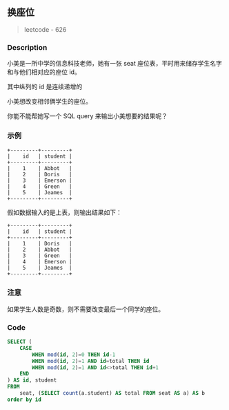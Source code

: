 ## 换座位
> leetcode - 626

### Description
小美是一所中学的信息科技老师，她有一张 seat 座位表，平时用来储存学生名字和与他们相对应的座位 id。

其中纵列的 id 是连续递增的

小美想改变相邻俩学生的座位。

你能不能帮她写一个 SQL query 来输出小美想要的结果呢？

### 示例
```
+---------+---------+
|    id   | student |
+---------+---------+
|    1    | Abbot   |
|    2    | Doris   |
|    3    | Emerson |
|    4    | Green   |
|    5    | Jeames  |
+---------+---------+
```
假如数据输入的是上表，则输出结果如下：
```
+---------+---------+
|    id   | student |
+---------+---------+
|    1    | Doris   |
|    2    | Abbot   |
|    3    | Green   |
|    4    | Emerson |
|    5    | Jeames  |
+---------+---------+
```

### 注意
如果学生人数是奇数，则不需要改变最后一个同学的座位。

### Code
```sql
SELECT (
    CASE
        WHEN mod(id, 2)=0 THEN id-1
        WHEN mod(id, 2)=1 AND id=total THEN id
        WHEN mod(id, 2)=1 AND id<>total THEN id+1
    END
) AS id, student 
FROM
    seat, (SELECT count(a.student) AS total FROM seat AS a) AS b 
order by id
```
